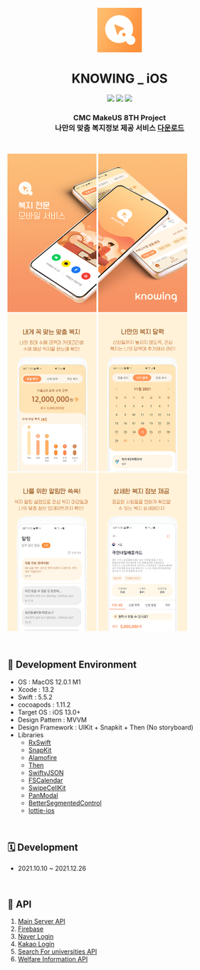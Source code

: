 <p align="center">
  <img src="./screenshot/KnowingIc.png" width="100"> <br/>
</p>

<h1 align="center"> KNOWING _ iOS </h1>

<p align="center">
  
  <img src="https://img.shields.io/badge/swift-5-orange" />
  <img src="https://img.shields.io/badge/Xcode-13.2-yellow" />
  <img src="https://img.shields.io/badge/cocoapods-1.11.2-pink" />
   
</p>



<h3 align="center">
  CMC MakeUS 8TH Project <br/> 
  나만의 맞춤 복지정보 제공 서비스 <a href="https://apps.apple.com/kr/app/knowing/id1598340589" target="_blank"> 다운로드</a>
</h3>

<br/>

<p align="left">
  
  <img src="./screenshot/guide1.webp" width="200"/>
  <img src="./screenshot/guide2.webp" width="200"/>
  <br/>
  <img src="./screenshot/guide3.webp" width="200"/>
  <img src="./screenshot/guide4.webp" width="200"/>
  <img src="./screenshot/guide5.webp" width="200"/>
  <img src="./screenshot/guide6.webp" width="200"/>
   
</p>

<br/>

## 📕 Development Environment

- OS : MacOS 12.0.1 M1
- Xcode : 13.2
- Swift : 5.5.2
- cocoapods : 1.11.2
- Target OS : iOS 13.0+
- Design Pattern : MVVM
- Design Framework : UIKit + Snapkit + Then (No storyboard)
- Libraries
  - [RxSwift](https://github.com/ReactiveX/RxSwift)
  - [SnapKit](https://github.com/SnapKit/SnapKit)
  - [Alamofire](https://github.com/Alamofire/Alamofire)
  - [Then](https://github.com/devxoul/Then)
  - [SwiftyJSON](https://github.com/SwiftyJSON/SwiftyJSON)
  - [FSCalendar](https://github.com/WenchaoD/FSCalendar)
  - [SwipeCellKit](https://github.com/SwipeCellKit/SwipeCellKit)
  - [PanModal](https://github.com/slackhq/PanModal)
  - [BetterSegmentedControl](https://github.com/gmarm/BetterSegmentedControl)
  - [lottie-ios](https://github.com/airbnb/lottie-ios)




<br/>

## 🗓 Development

- 2021.10.10 ~ 2021.12.26


<br/>

## 📕 API

1. [Main Server API](https://github.com/developer-hyun/MakeUs/blob/main/src/main/java/com/example/demo/src/main/model/GetAlarmList.java)
2. [Firebase](https://firebase.google.com/)
3. [Naver Login](https://developers.naver.com/main/)
4. [Kakao Login](https://developers.kakao.com/)
5. [Search For universities API](https://www.career.go.kr/cnet/front/openapi/openApiSchoolCenter.do)
6. [Welfare Information API](https://www.youthcenter.go.kr/main.do)

<br/>

